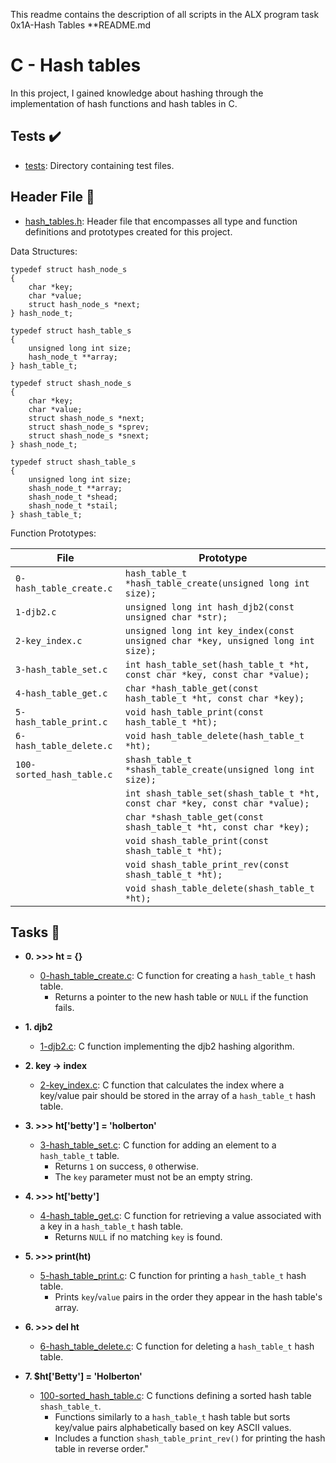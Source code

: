 This readme contains the description of all scripts in the ALX program task 0x1A-Hash Tables
**README.md
# C - Hash tables

In this project, I gained knowledge about hashing through the implementation of hash functions and hash tables in C.

## Tests :heavy_check_mark:

* [tests](./tests): Directory containing test files.

## Header File :file_folder:

* [hash_tables.h](./hash_tables.h): Header file that encompasses all type and function definitions and prototypes created for this project.

Data Structures:
```
typedef struct hash_node_s
{
    char *key;
    char *value;
    struct hash_node_s *next;
} hash_node_t;

typedef struct hash_table_s
{
    unsigned long int size;
    hash_node_t **array;
} hash_table_t;

typedef struct shash_node_s
{
    char *key;
    char *value;
    struct shash_node_s *next;
    struct shash_node_s *sprev;
    struct shash_node_s *snext;
} shash_node_t;

typedef struct shash_table_s
{
    unsigned long int size;
    shash_node_t **array;
    shash_node_t *shead;
    shash_node_t *stail;
} shash_table_t;
```

Function Prototypes:

| File | Prototype |
| --- | --- |
| `0-hash_table_create.c` | `hash_table_t *hash_table_create(unsigned long int size);` |
| `1-djb2.c` | `unsigned long int hash_djb2(const unsigned char *str);` |
| `2-key_index.c` | `unsigned long int key_index(const unsigned char *key, unsigned long int size);` |
| `3-hash_table_set.c` | `int hash_table_set(hash_table_t *ht, const char *key, const char *value);` |
| `4-hash_table_get.c` | `char *hash_table_get(const hash_table_t *ht, const char *key);` |
| `5-hash_table_print.c` | `void hash_table_print(const hash_table_t *ht);` |
| `6-hash_table_delete.c` | `void hash_table_delete(hash_table_t *ht);` |
| `100-sorted_hash_table.c` | `shash_table_t *shash_table_create(unsigned long int size);` |
| | `int shash_table_set(shash_table_t *ht, const char *key, const char *value);` |
| | `char *shash_table_get(const shash_table_t *ht, const char *key);` |
| | `void shash_table_print(const shash_table_t *ht);` |
| | `void shash_table_print_rev(const shash_table_t *ht);` |
| | `void shash_table_delete(shash_table_t *ht);` |

## Tasks :page_with_curl:

* **0. >>> ht = {}**
  * [0-hash_table_create.c](./0-hash_table_create.c): C function for creating a `hash_table_t` hash table.
    * Returns a pointer to the new hash table or `NULL` if the function fails.

* **1. djb2**
  * [1-djb2.c](./1-djb2.c): C function implementing the djb2 hashing algorithm.

* **2. key -> index**
  * [2-key_index.c](./2-key_index.c): C function that calculates the index where a key/value pair should be stored in the array of a `hash_table_t` hash table.

* **3. >>> ht['betty'] = 'holberton'**
  * [3-hash_table_set.c](./3-hash_table_set.c): C function for adding an element to a `hash_table_t` table.
    * Returns `1` on success, `0` otherwise.
    * The `key` parameter must not be an empty string.

* **4. >>> ht['betty']**
  * [4-hash_table_get.c](./4-hash_table_get.c): C function for retrieving a value associated with a key in a `hash_table_t` hash table.
    * Returns `NULL` if no matching `key` is found.

* **5. >>> print(ht)**
  * [5-hash_table_print.c](./5-hash_table_print.c): C function for printing a `hash_table_t` hash table.
    * Prints `key`/`value` pairs in the order they appear in the hash table's array.

* **6. >>> del ht**
  * [6-hash_table_delete.c](./6-hash_table_delete.c): C function for deleting a `hash_table_t` hash table.

* **7. $ht['Betty'] = 'Holberton'**
  * [100-sorted_hash_table.c](./100-sorted_hash_table.c): C functions defining a sorted hash table `shash_table_t`.
    * Functions similarly to a `hash_table_t` hash table but sorts key/value pairs alphabetically based on key ASCII values.
    * Includes a function `shash_table_print_rev()` for printing the hash table in reverse order."
